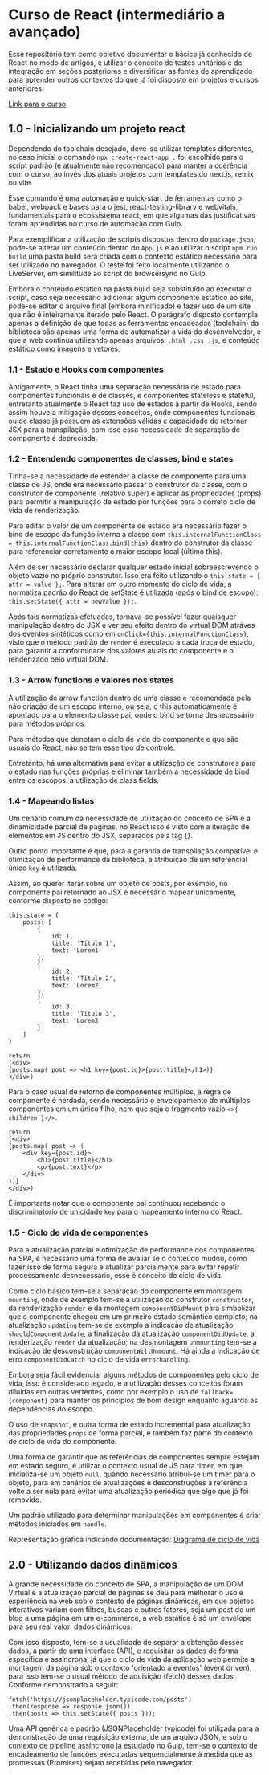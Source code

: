 # Curso de React (intermediário a avançado)

Esse repositório tem como objetivo documentar o básico já conhecido de React no modo de artigos, e utilizar o conceito de testes unitários e de integração em seções posteriores e diversificar as fontes de aprendizado para aprender outros contextos do que já foi disposto em projetos e cursos anteriores.

[Link para o curso](https://www.udemy.com/course/curso-de-reactjs-nextjs-completo-do-basico-ao-avancado/)

## 1.0 - Inicializando um projeto react

Dependendo do toolchain desejado, deve-se utilizar templates diferentes, no caso inicial o comando ```npx create-react-app .``` foi escolhido para o script padrão (e atualmente não recomendado) para manter a coerência com o curso, ao invés dos atuais projetos com templates do next.js, remix ou vite.

Esse comando é uma automação e quick-start de ferramentas como o babel, webpack e bases para o jest, react-testing-library e webvitals, fundamentais para o ecossistema react, em que algumas das justificativas foram aprendidas no curso de automação com Gulp.

Para exemplificar a utilização de scripts dispostos dentro do ```package.json```, pode-se alterar um conteúdo dentro do ```App.js``` e ao utilizar o script ```npm run build``` uma pasta build será criada com o contexto estático necessário para ser utilizado no navegador. O teste foi feito localmente utilizando o LiveServer, em similitude ao script do browsersync no Gulp.

Embora o conteúdo estático na pasta build seja substituído ao executar o script, caso seja necessário adicionar algum componente estático ao site, pode-se editar o arquivo final (embora minificado) e fazer uso de um site que não é inteiramente iterado pelo React. O parágrafo disposto contempla apenas a definição de que todas as ferramentas encadeadas (toolchain) da biblioteca são apenas uma forma de automatizar a vida do desenvolvedor, e que a web continua utilizando apenas arquivos: ```.html .css .js```, e conteúdo estático como imagens e vetores.

### 1.1 - Estado e Hooks com componentes

Antigamente, o React tinha uma separação necessária de estado para componentes funcionais e de classes, e componentes stateless e stateful, entretanto atualmente o React faz uso de estados a partir de Hooks, sendo assim houve a mitigação desses conceitos, onde componentes funcionais ou de classe já possuem as extensões válidas e capacidade de retornar JSX para a transpilação, com isso essa necessidade de separação de componente é depreciada.

### 1.2 - Entendendo componentes de classes, bind e states

Tinha-se a necessidade de estender a classe de componente para uma classe de JS, onde era necessário passar o construtor da classe, com o construtor de componente (relativo super) e aplicar as propriedades (props) para permitir a manipulação de estado por funções para o correto ciclo de vida de renderização.

Para editar o valor de um componente de estado era necessário fazer o bind de escopo da função interna a classe com ```this.internalFunctionClass = this.internalFunctionClass.bind(this)``` dentro do construtor da classe para referenciar corretamente o maior escopo local (último this).

Além de ser necessário declarar qualquer estado inicial sobreescrevendo o objeto vazio no próprio construtor. Isso era feito utilizando o ```this.state = { attr = value };```. Para alterar em outro momento do ciclo de vida, a normatiza padrão do React de setState é utilizada (após o bind de escopo): ```this.setState({ attr = newValue });```.

Após tais normatizas efetuadas, tornava-se possível fazer quaisquer manipulação dentro do JSX e ver seu efeito dentro do virtual DOM atráves dos eventos sintéticos como em ```onClick={this.internalFunctionClass}```, visto que o método padrão de ```render``` é executado a cada troca de estado, para garantir a conformidade dos valores atuais do componente e o renderizado pelo virtual DOM.

### 1.3 - Arrow functions e valores nos states

A utilização de arrow function dentro de uma classe é recomendada pela não criação de um escopo interno, ou seja, o this automaticamente é apontado para o elemento classe pai, onde o bind se torna desnecessário para métodos próprios.

Para métodos que denotam o ciclo de vida do componente e que são usuais do React, não se tem esse tipo de controle.

Entretanto, há uma alternativa para evitar a utilização de construtores para o estado nas funções próprias e eliminar também a necessidade de bind entre os escopos: a utilização de class fields.

### 1.4 - Mapeando listas

Um cenário comum da necessidade de utilização do conceito de SPA é a dinamicidade parcial de páginas, no React isso é visto com a iteração de elementos em JS dentro do JSX, separados pela tag {}.

Outro ponto importante é que, para a garantia de transpilação compatível e otimização de performance da biblioteca, a atribuição de um referencial único ```key``` é utilizada.

Assim, ao querer iterar sobre um objeto de posts, por exemplo, no componente pai retornado ao JSX é necessário mapear unicamente, conforme disposto no código:

```
this.state = {
    posts: [
        {
            id: 1,
            title: 'Título 1',
            text: 'Lorem1'
        },
        {
            id: 2,
            title: 'Título 2',
            text: 'Lorem2'
        },
        {
            id: 3,
            title: 'Título 3',
            text: 'Lorem3'
        }
    ]
}

return
(<div>
{posts.map( post => <h1 key={post.id}>{post.title}</h1>)}
</div>)
```

Para o caso usual de retorno de componentes múltiplos, a regra de componente é herdada, sendo necessário o envelopamento de múltiplos componentes em um único filho, nem que seja o fragmento vazio ```<>{ children }</>```.

```
return
(<div>
{posts.map( post => (
    <div key={post.id}>
        <h1>{post.title}</h1>
        <p>{post.text}</p>
    </div>
))}
</div>)
```

É importante notar que o componente pai continuou recebendo o discriminatório de unicidade ```key``` para o mapeamento interno do React.

### 1.5 - Ciclo de vida de componentes

Para a atualização parcial e otimização de performance dos componentes na SPA, é necessário uma forma de avaliar se o conteúdo mudou, como fazer isso de forma segura e atualizar parcialmente para evitar repetir processamento desnecessário, esse é conceito de ciclo de vida.

Como ciclo básico tem-se a separação do componente em montagem ```mounting```, onde de exemplo tem-se a utilização do construtor ```constructor```, da renderização ```render``` e da montagem ```componentDidMount``` para simbolizar que o componente chegou em um primeiro estado semântico completo; na atualização ```updating``` tem-se de exemplo a indicação de atualização ```shouldComponentUpdate```, a finalização da atualização ```componentDidUpdate```, a renderização ```render``` da atualização; na desmontagem ```unmounting``` tem-se a indicação de desconstrução ```componentWillUnmount```. Há ainda a indicação de erro ```componentDidCatch``` no ciclo de vida ```errorhandling```.

Embora seja fácil evidenciar alguns métodos de componentes pelo ciclo de vida, isso é considerado legado, e a utilização desses conceitos foram diluídas em outras vertentes, como por exemplo o uso de ```fallback={component}``` para manter os princípios de bom design enquanto aguarda as dependências do escopo.

O uso de ```snapshot```, é outra forma de estado incremental para atualização das propriedades ```props``` de forma parcial, e também faz parte do contexto de ciclo de vida do componente.

Uma forma de garantir que as referências de componentes sempre estejam em estado seguro, é utilizar o contexto usual de JS para timer, em que inicializa-se um objeto ```null```, quando necessário atribui-se um timer para o objeto, para em cenários de atualizações e desconstruções a referência volte a ser nula para evitar uma atualização periódica que algo que já foi removido.

Um padrão utilizado para determinar manipulações em componentes é criar métodos iniciados em ```handle```.

Representação gráfica indicando documentação: [Diagrama de ciclo de vida](https://projects.wojtekmaj.pl/react-lifecycle-methods-diagram/)

## 2.0 - Utilizando dados dinâmicos

A grande necessidade do conceito de SPA, a manipulação de um DOM Virtual e a atualização parcial de páginas se deu para melhorar o uso e experiência na web sob o contexto de páginas dinâmicas, em que objetos interativos variam com filtros, buscas e outros fatores, seja um post de um blog a uma página em um e-commerce, a web estática é só um envelope para seu real valor: dados dinâmicos.

Com isso disposto, tem-se a usualidade de separar a obtenção desses dados, a partir de uma interface (API), e requisitar os dados de forma específica e assíncrona, já que o ciclo de vida da aplicação web permite a montagem da página sob o contexto 'orientado a eventos' (event driven), para isso tem-se o usual método de aquisição (fetch) desses dados. Conforme demonstrado a seguir:

```
fetch('https://jsonplaceholder.typicode.com/posts')
.then(response => response.json())
.then(posts => this.setState({ posts }));
```

Uma API genérica e padrão (JSONPlaceholder typicode) foi utilizada para a demonstração de uma requisição externa, de um arquivo JSON, e sob o contexto de pipeline assíncrono já estudado no Gulp, tem-se o contexto de encadeamento de funções executadas sequencialmente à medida que as promessas (Promises) sejam recebidas pelo navegador.